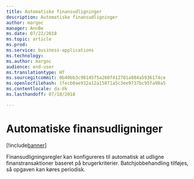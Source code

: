 ```yaml
---
title: Automatiske finansudligninger
description: Automatiske finansudligninger
author: margoc
manager: AnnBe
ms.date: 07/22/2018
ms.topic: article
ms.prod: 
ms.service: business-applications
ms.technology: 
ms.author: margoc
audience: end-user
ms.translationtype: HT
ms.sourcegitcommit: 0b40bb3c98145f5a260f412701a884a5936174ce
ms.openlocfilehash: 1fecb0ae932a12a15071a5c3ee9737bc95fa98a5
ms.contentlocale: da-dk
ms.lasthandoff: 07/18/2018

---
```

#  <a name="automatic-ledger-settlements"></a>Automatiske finansudligninger

[!include[banner](../../includes/banner.md)]

Finansudligningsregler kan konfigureres til automatisk at udligne finanstransaktioner baseret på brugerkriterier. Batchjobbehandling tilføjes, så opgaven kan køres periodisk.

